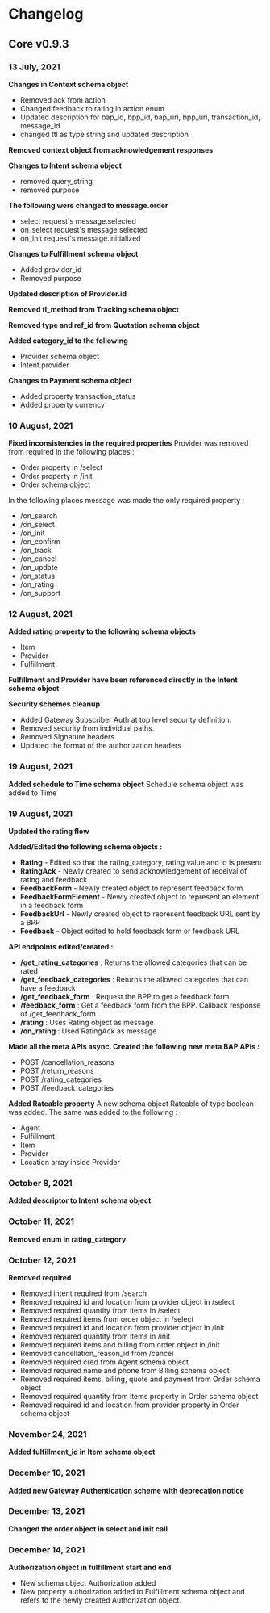 # Changelog

## Core v0.9.3

### 13 July, 2021

**Changes in Context schema object**
-   Removed ack from action
-   Changed feedback to rating in action enum
-   Updated description for bap_id, bpp_id, bap_uri, bpp_uri, transaction_id, message_id
-   changed ttl as type string and updated description

**Removed context object from acknowledgement responses**

**Changes to Intent schema object**
-   removed query_string
-   removed purpose

**The following were changed to message.order**
-   select request's message.selected
-   on_select request's message.selected
-   on_init request's message.initialized

**Changes to Fulfillment schema object**
-   Added provider_id
-   Removed purpose

**Updated description of Provider.id**

**Removed tl_method from Tracking schema object**

**Removed type and ref_id from Quotation schema object**

**Added category_id to the following**
-   Provider schema object
-   Intent.provider

**Changes to Payment schema object**
- Added property transaction_status
- Added property currency

### 10 August, 2021

**Fixed inconsistencies in the required properties**
Provider was removed from required in the following places :
- Order property in /select
- Order property in /init
- Order schema object

In the following places message was made the only required property :  
- /on_search
- /on_select
- /on_init
- /on_confirm
- /on_track
- /on_cancel
- /on_update
- /on_status
- /on_rating
- /on_support

### 12 August, 2021

**Added rating property to the following schema objects**
-   Item
-   Provider
-   Fulfillment

**Fulfillment and Provider have been referenced directly in the Intent schema object**

**Security schemes cleanup**
-   Added Gateway Subscriber Auth at top level security definition.
-   Removed security from individual paths.
-   Removed Signature headers
-   Updated the format of the authorization headers

### 19 August, 2021

**Added schedule to Time schema object**
Schedule schema object was added to Time

### 19 August, 2021

**Updated the rating flow**

**Added/Edited the following schema objects :**
-   **Rating**  - Edited so that the rating_category, rating value and id is present
-   **RatingAck**  - Newly created to send acknowledgement of receival of rating and feedback
-   **FeedbackForm**  - Newly created object to represent feedback form
-   **FeedbackFormElement**  - Newly created object to represent an element in a feedback form
-   **FeedbackUrl**  - Newly created object to represent feedback URL sent by a BPP
-   **Feedback**  - Object edited to hold feedback form or feedback URL

**API endpoints edited/created :**
-   **/get_rating_categories**  : Returns the allowed categories that can be rated
-   **/get_feedback_categories**  : Returns the allowed categories that can have a feedback
-   **/get_feedback_form**  : Request the BPP to get a feedback form
-   **/feedback_form**  : Get a feedback form from the BPP. Callback response of /get_feedback_form
-   **/rating**  : Uses Rating object as message
-   **/on_rating**  : Used RatingAck as message

**Made all the meta APIs async. Created the following new meta BAP APIs :**
-   POST /cancellation_reasons
-   POST ​/return_reasons
-   POST /rating_categories
-   POST ​/feedback_categories

**Added Rateable property**
A new schema object Rateable of type boolean was added.
The same was added to the following :
- Agent
- Fulfillment
- Item
- Provider
- Location array inside Provider

### October 8, 2021

**Added descriptor to Intent schema object**

### October 11, 2021

**Removed enum in rating_category**

### October 12, 2021

**Removed required**
- Removed intent required from /search
- Removed required id and location from provider object in /select
- Removed required quantity from items in /select
- Removed required items from order object in /select
- Removed required id and location from provider object in /init
- Removed required quantity from items in /init
- Removed required items and billing from order object in /init
- Removed cancellation_reason_id from /cancel
- Removed required cred from Agent schema object
- Removed required name and phone from Billing schema object
- Removed required items, billing, quote and payment from Order schema object
- Removed required quantity from items property in Order schema object
- Removed required id and location from provider property in Order schema object

### November 24, 2021

**Added fulfillment_id in Item schema object**

### December 10, 2021

**Added new Gateway Authentication scheme with deprecation notice**

### December 13, 2021

**Changed the order object in select and init call** 

### December 14, 2021

**Authorization object in fulfillment start and end**
- New schema object Authorization added
- New property authorization added to Fulfillment schema object and refers to the newly created Authorization object.